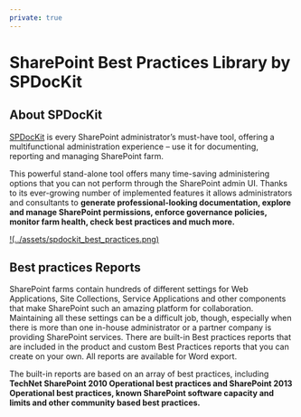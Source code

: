 ```yaml
---
private: true
---
```


# SharePoint Best Practices Library by SPDocKit

## About SPDocKit

[SPDocKit](https://www.syskit.com/products/spdockit/) is every SharePoint administrator’s must-have tool, offering a multifunctional administration experience – use it for documenting, reporting and managing SharePoint farm.

This powerful stand-alone tool offers many time-saving administering options that you can not perform through the SharePoint admin UI. Thanks to its ever-growing number of implemented features it allows administrators and consultants to **generate professional-looking documentation, explore and manage SharePoint permissions, enforce governance policies, monitor farm health, check best practices and much more.**

[!(../assets/spdockit_best_practices.png)](https://www.syskit.com/products/spdockit/download/app)

## Best practices Reports

SharePoint farms contain hundreds of different settings for Web Applications, Site Collections, Service Applications and other components that make SharePoint such an amazing platform for collaboration. Maintaining all these settings can be a difficult job, though, especially when there is more than one in-house administrator or a partner company is providing SharePoint services. There are built-in Best practices reports that are included in the product and custom Best Practices reports that you can create on your own. All reports are available for Word export.

The built-in reports are based on an array of best practices, including **TechNet SharePoint 2010 Operational best practices and SharePoint 2013 Operational best practices, known SharePoint software capacity and limits and other community based best practices.**



